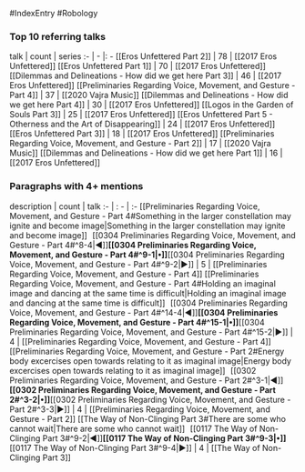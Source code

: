 #IndexEntry #Robology

### Top 10 referring talks
talk | count | series
:- | - |: -
[[Eros Unfettered Part 2]] | 78 | [[2017 Eros Unfettered]]
[[Eros Unfettered Part 1]] | 70 | [[2017 Eros Unfettered]]
[[Dilemmas and Delineations - How did we get here Part 3]] | 46 | [[2017 Eros Unfettered]]
[[Preliminaries Regarding Voice, Movement, and Gesture - Part 4]] | 37 | [[2020 Vajra Music]]
[[Dilemmas and Delineations - How did we get here Part 4]] | 30 | [[2017 Eros Unfettered]]
[[Logos in the Garden of Souls Part 3]] | 25 | [[2017 Eros Unfettered]]
[[Eros Unfettered Part 5 - Otherness and the Art of Disappearing]] | 24 | [[2017 Eros Unfettered]]
[[Eros Unfettered Part 3]] | 18 | [[2017 Eros Unfettered]]
[[Preliminaries Regarding Voice, Movement, and Gesture - Part 2]] | 17 | [[2020 Vajra Music]]
[[Dilemmas and Delineations - How did we get here Part 1]] | 16 | [[2017 Eros Unfettered]]

### Paragraphs with 4+ mentions
description | count | talk
:- | : - | :-
[[Preliminaries Regarding Voice, Movement, and Gesture - Part 4#Something in the larger constellation may ignite and become image\|Something in the larger constellation may ignite and become image]] &nbsp;&nbsp;[[0304 Preliminaries Regarding Voice, Movement, and Gesture - Part 4#^8-4\|◀]]**[[0304 Preliminaries Regarding Voice, Movement, and Gesture - Part 4#^9-1\|•]]**[[0304 Preliminaries Regarding Voice, Movement, and Gesture - Part 4#^9-2\|▶]] | 5 | [[Preliminaries Regarding Voice, Movement, and Gesture - Part 4]]
[[Preliminaries Regarding Voice, Movement, and Gesture - Part 4#Holding an imaginal image and dancing at the same time is difficult\|Holding an imaginal image and dancing at the same time is difficult]] &nbsp;&nbsp;[[0304 Preliminaries Regarding Voice, Movement, and Gesture - Part 4#^14-4\|◀]]**[[0304 Preliminaries Regarding Voice, Movement, and Gesture - Part 4#^15-1\|•]]**[[0304 Preliminaries Regarding Voice, Movement, and Gesture - Part 4#^15-2\|▶]] | 4 | [[Preliminaries Regarding Voice, Movement, and Gesture - Part 4]]
[[Preliminaries Regarding Voice, Movement, and Gesture - Part 2#Energy body excercises open towards relating to it as imaginal image\|Energy body excercises open towards relating to it as imaginal image]] &nbsp;&nbsp;[[0302 Preliminaries Regarding Voice, Movement, and Gesture - Part 2#^3-1\|◀]]**[[0302 Preliminaries Regarding Voice, Movement, and Gesture - Part 2#^3-2\|•]]**[[0302 Preliminaries Regarding Voice, Movement, and Gesture - Part 2#^3-3\|▶]] | 4 | [[Preliminaries Regarding Voice, Movement, and Gesture - Part 2]]
[[The Way of Non-Clinging Part 3#There are some who cannot wait\|There are some who cannot wait]] &nbsp;&nbsp;[[0117 The Way of Non-Clinging Part 3#^9-2\|◀]]**[[0117 The Way of Non-Clinging Part 3#^9-3\|•]]**[[0117 The Way of Non-Clinging Part 3#^9-4\|▶]] | 4 | [[The Way of Non-Clinging Part 3]]

